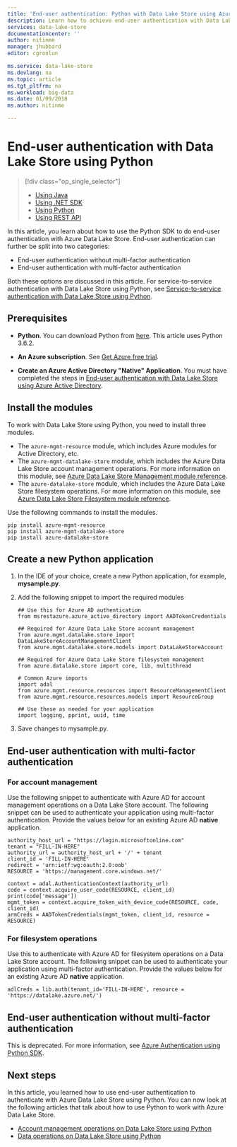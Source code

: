 ```yaml
---
title: 'End-user authentication: Python with Data Lake Store using Azure Active Directory | Microsoft Docs'
description: Learn how to achieve end-user authentication with Data Lake Store using Azure Active Directory with Python
services: data-lake-store
documentationcenter: ''
author: nitinme
manager: jhubbard
editor: cgronlun

ms.service: data-lake-store
ms.devlang: na
ms.topic: article
ms.tgt_pltfrm: na
ms.workload: big-data
ms.date: 01/09/2018
ms.author: nitinme

---
```

# End-user authentication with Data Lake Store using Python
> [!div class="op_single_selector"]
> * [Using Java](data-lake-store-end-user-authenticate-java-sdk.md)
> * [Using .NET SDK](data-lake-store-end-user-authenticate-net-sdk.md)
> * [Using Python](data-lake-store-end-user-authenticate-python.md)
> * [Using REST API](data-lake-store-end-user-authenticate-rest-api.md)
> 
> 

In this article, you learn about how to use the Python SDK to do end-user authentication with Azure Data Lake Store. End-user authentication can further be split into two categories:

* End-user authentication without multi-factor authentication
* End-user authentication with multi-factor authentication

Both these options are discussed in this article. For service-to-service authentication with Data Lake Store using Python, see [Service-to-service authentication with Data Lake Store using Python](data-lake-store-service-to-service-authenticate-python.md).

## Prerequisites

* **Python**. You can download Python from [here](https://www.python.org/downloads/). This article uses Python 3.6.2.

* **An Azure subscription**. See [Get Azure free trial](https://azure.microsoft.com/pricing/free-trial/).

* **Create an Azure Active Directory "Native" Application**. You must have completed the steps in [End-user authentication with Data Lake Store using Azure Active Directory](data-lake-store-end-user-authenticate-using-active-directory.md).

## Install the modules

To work with Data Lake Store using Python, you need to install three modules.

* The `azure-mgmt-resource` module, which includes Azure modules for Active Directory, etc.
* The `azure-mgmt-datalake-store` module, which includes the Azure Data Lake Store account management operations. For more information on this module, see [Azure Data Lake Store Management module reference](https://docs.microsoft.com/python/api/azure.mgmt.datalake.store?view=azure-python).
* The `azure-datalake-store` module, which includes the Azure Data Lake Store filesystem operations. For more information on this module, see [Azure Data Lake Store Filesystem module reference](http://azure-datalake-store.readthedocs.io/en/latest/).

Use the following commands to install the modules.

```
pip install azure-mgmt-resource
pip install azure-mgmt-datalake-store
pip install azure-datalake-store
```

## Create a new Python application

1. In the IDE of your choice, create a new Python application, for example, **mysample.py**.

2. Add the following snippet to import the required modules

	```
	## Use this for Azure AD authentication
	from msrestazure.azure_active_directory import AADTokenCredentials

	## Required for Azure Data Lake Store account management
	from azure.mgmt.datalake.store import DataLakeStoreAccountManagementClient
	from azure.mgmt.datalake.store.models import DataLakeStoreAccount

	## Required for Azure Data Lake Store filesystem management
	from azure.datalake.store import core, lib, multithread

	# Common Azure imports
	import adal
    from azure.mgmt.resource.resources import ResourceManagementClient
	from azure.mgmt.resource.resources.models import ResourceGroup

	## Use these as needed for your application
	import logging, pprint, uuid, time
	```

3. Save changes to mysample.py.

## End-user authentication with multi-factor authentication

### For account management

Use the following snippet to authenticate with Azure AD for account management operations on a Data Lake Store account. The following snippet can be used to authenticate your application using multi-factor authentication. Provide the values below for  an existing Azure AD **native** application.

	authority_host_url = "https://login.microsoftonline.com"
    tenant = "FILL-IN-HERE"
    authority_url = authority_host_url + '/' + tenant
    client_id = 'FILL-IN-HERE'
    redirect = 'urn:ietf:wg:oauth:2.0:oob'
    RESOURCE = 'https://management.core.windows.net/'
    
    context = adal.AuthenticationContext(authority_url)
    code = context.acquire_user_code(RESOURCE, client_id)
    print(code['message'])
    mgmt_token = context.acquire_token_with_device_code(RESOURCE, code, client_id)
    armCreds = AADTokenCredentials(mgmt_token, client_id, resource = RESOURCE)

### For filesystem operations

Use this to authenticate with Azure AD for filesystem operations on a Data Lake Store account. The following snippet can be used to authenticate your application using multi-factor authentication. Provide the values below for  an existing Azure AD **native** application.

	adlCreds = lib.auth(tenant_id='FILL-IN-HERE', resource = 'https://datalake.azure.net/')

## End-user authentication without multi-factor authentication

This is deprecated. For more information, see [Azure Authentication using Python SDK](https://docs.microsoft.com/python/azure/python-sdk-azure-authenticate?view=azure-python#mgmt-auth-token).
   
## Next steps
In this article, you learned how to use end-user authentication to authenticate with Azure Data Lake Store using Python. You can now look at the following articles that talk about how to use Python to work with Azure Data Lake Store.

* [Account management operations on Data Lake Store using Python](data-lake-store-get-started-python.md)
* [Data operations on Data Lake Store using Python](data-lake-store-data-operations-python.md)

